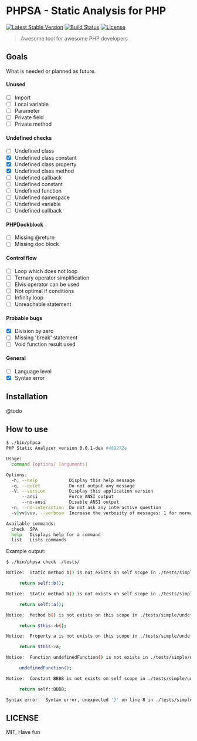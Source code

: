 PHPSA - Static Analysis for PHP
===============================
[![Latest Stable Version](https://poser.pugx.org/ovr/phpsa/v/stable.svg)](https://packagist.org/packages/ovr/phpsa)
[![Build Status](https://travis-ci.org/ovr/phpsa.svg?branch=master)](https://travis-ci.org/ovr/phpsa)
[![License](https://poser.pugx.org/ovr/phpsa/license.svg)](https://packagist.org/packages/ovr/phpsa)

> Awesome tool for awesome PHP developers

## Goals

What is needed or planned as future.

#### Unused

- [ ] Import
- [ ] Local variable
- [ ] Parameter
- [ ] Private field
- [ ] Private method

#### Undefined checks

- [ ] Undefined class
- [X] Undefined class constant
- [X] Undefined class property
- [X] Undefined class method
- [ ] Undefined callback
- [ ] Undefined constant
- [ ] Undefined function
- [ ] Undefined namespace
- [ ] Undefined variable
- [ ] Undefined callback

#### PHPDockblock

- [ ] Missing @return
- [ ] Missing doc block

#### Control flow

- [ ] Loop which does not loop
- [ ] Ternary operator simplification
- [ ] Elvis operator can be used
- [ ] Not optimal if conditions
- [ ] Infinity loop
- [ ] Unreachable statement

#### Probable bugs

- [X] Division by zero
- [ ] Missing 'break' statement
- [ ] Void function result used

#### General

- [ ] Language level
- [X] Syntax error

## Installation

@todo

## How to use

```sh
$ ./bin/phpsa
PHP Static Analyzer version 0.0.1-dev #489272e

Usage:
  command [options] [arguments]

Options:
  -h, --help            Display this help message
  -q, --quiet           Do not output any message
  -V, --version         Display this application version
      --ansi            Force ANSI output
      --no-ansi         Disable ANSI output
  -n, --no-interaction  Do not ask any interactive question
  -v|vv|vvv, --verbose  Increase the verbosity of messages: 1 for normal output, 2 for more verbose output and 3 for debug

Available commands:
  check  SPA
  help   Displays help for a command
  list   Lists commands

```

Example output:

```sh
$ ./bin/phpsa check ./tests/

Notice:  Static method b() is not exists on self scope in ./tests/simple/undefined-scall/1.php on 7 [undefined-scall]

	 return self::b(); 

Notice:  Static method a() is not exists on self scope in ./tests/simple/undefined-scall/1.php on 12 [undefined-scall]

	 return self::a(); 

Notice:  Method b() is not exists on this scope in ./tests/simple/undefined-mcall/1.php on 7 [undefined-mcall]

	 return $this->b(); 

Notice:  Property a is not exists on this scope in ./tests/simple/undefined-property/1.php on 9 [undefined-property]

	 return $this->a; 

Notice:  Function undefinedFunction() is not exists in ./tests/simple/undefined-fcall/1.php on 7 [undefined-fcall]

	 undefinedFunction(); 

Notice:  Constant BBBB is not exists on self scope in ./tests/simple/undefined-const/1.php on 14 [undefined-const]

	 return self::BBBB; 

Syntax error:  Syntax error, unexpected '}' on line 8 in ./tests/simple/syntax-error/1.php 

```


## LICENSE

MIT, Have fun
